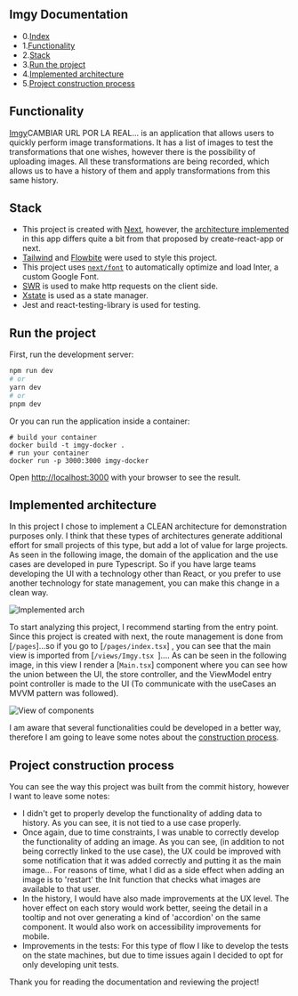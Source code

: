 ## Imgy Documentation 
- 0.[Index](https://github.com/mariesco/imgy#imgy-documentation)
- 1.[Functionality](https://github.com/mariesco/imgy#functionality)
- 2.[Stack](https://github.com/mariesco/imgy#stack)
- 3.[Run the project](https://github.com/mariesco/imgy#run-the-project)
- 4.[Implemented architecture](https://github.com/mariesco/imgy#implemented-architecture)
- 5.[Project construction process](https://github.com/mariesco/imgy#project-construction-process)

## Functionality 

[Imgy](https://google.com/)CAMBIAR URL POR LA REAL... is an application that allows users to quickly perform image transformations. It has a list of images to test the transformations that one wishes, however there is the possibility of uploading images. All these transformations are being recorded, which allows us to have a history of them and apply transformations from this same history.

## Stack 

- This project is created with [Next](https://nextjs.org/), however, the [architecture implemented](https://github.com/mariesco/imgy#implemented-architecture) in this app differs quite a bit from that proposed by create-react-app or next.
- [Tailwind](https://tailwindcss.com/) and [Flowbite](https://flowbite.com/) were used to style this project.
- This project uses [`next/font`](https://nextjs.org/docs/basic-features/font-optimization) to automatically optimize and load Inter, a custom Google Font.
- [SWR](https://swr.vercel.app/es-ES) is used to make http requests on the client side.
- [Xstate](https://xstate.js.org/) is used as a state manager.
- Jest and react-testing-library is used for testing.

## Run the project 

First, run the development server:

```bash
npm run dev
# or
yarn dev
# or
pnpm dev
```

Or you can run the application inside a container:

```
# build your container 
docker build -t imgy-docker .
# run your container
docker run -p 3000:3000 imgy-docker
```


Open [http://localhost:3000](http://localhost:3000) with your browser to see the result.

## Implemented architecture 

In this project I chose to implement a CLEAN architecture for demonstration purposes only. I think that these types of architectures generate additional effort for small projects of this type, but add a lot of value for large projects. As seen in the following image, the domain of the application and the use cases are developed in pure Typescript. So if you have large teams developing the UI with a technology other than React, or you prefer to use another technology for state management, you can make this change in a clean way.

![Implemented arch](https://upcdn.io/kW15b6i/raw/uploads/2023/03/07/Captura%20de%20pantalla%202023-03-06%20a%20la(s)%2020-2htD.41.17.png)

To start analyzing this project, I recommend starting from the entry point. Since this project is created with next, the route management is done from [`/pages`]...so if you go to [`/pages/index.tsx`] , you can see that the main view is imported from [`/views/Imgy.tsx `].... As can be seen in the following image, in this view I render a [`Main.tsx`] component where you can see how the union between the UI, the store controller, and the ViewModel entry point controller is made to the UI (To communicate with the useCases an MVVM pattern was followed).

![View of components](https://upcdn.io/kW15b6i/raw/uploads/2023/03/07/Captura%20de%20pantalla%202023-03-06%20a%20la(s)%2020-3zCH.52.49.png)


I am aware that several functionalities could be developed in a better way, therefore I am going to leave some notes about the [construction process](https://github.com/mariesco/imgy#project-construction-process).


## Project construction process 

You can see the way this project was built from the commit history, however I want to leave some notes:
- I didn't get to properly develop the functionality of adding data to history. As you can see, it is not tied to a use case properly.
- Once again, due to time constraints, I was unable to correctly develop the functionality of adding an image. As you can see, (in addition to not being correctly linked to the use case), the UX could be improved with some notification that it was added correctly and putting it as the main image... For reasons of time, what I did as a side effect when adding an image is to 'restart' the Init function that checks what images are available to that user.
- In the history, I would have also made improvements at the UX level. The hover effect on each story would work better, seeing the detail in a tooltip and not over generating a kind of 'accordion' on the same component. It would also work on accessibility improvements for mobile.
- Improvements in the tests: For this type of flow I like to develop the tests on the state machines, but due to time issues again I decided to opt for only developing unit tests.

Thank you for reading the documentation and reviewing the project!
